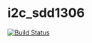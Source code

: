 # i2c_sdd1306
[![Build Status](https://travis-ci.org/szefoski/i2c-sdd1306.svg?branch=master)](https://travis-ci.org/szefoski/i2c-sdd1306)
